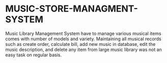# MUSIC-STORE-MANAGMENT-SYSTEM
Music Library Management System have to manage various musical items comes with number of models and variety. Maintaining all musical records such as create order, calculate bill, add new music in database, edit the music description, and delete any item from large music library was not an easy task on regular basis.
